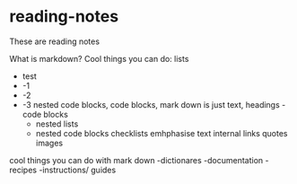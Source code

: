 # reading-notes
These are reading notes 

What is markdown? 
Cool things you can do: lists
- test
- -1
- -2
- -3
nested code blocks, code blocks, mark down is just text,
headings
-code blocks
  - nested lists
  - nested code blocks
checklists
emhphasise text
internal links
quotes
images

cool things you can do with mark down
-dictionares 
-documentation 
-recipes
-instructions/ guides
